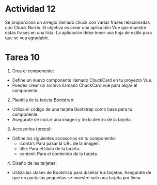 # Actividad 12

Se proporciona un arreglo llamado chuck con varias frases relacionadas con Chuck Norris.
El objetivo es crear una aplicación Vue que muestre estas frases en una lista.
La aplicación debe tener una hoja de estilo para que se vea agradable.

# Tarea 10

1. Crea el componente:
- Define un nuevo componente llamado ChuckCard en tu proyecto Vue.
- Puedes crear un archivo llamado ChuckCard.vue para alojar el componente.
2. Plantilla de la tarjeta Bootstrap:
- Utiliza el código de una tarjeta Bootstrap como base para tu componente.
- Asegúrate de incluir una imagen y texto dentro de la tarjeta.
3. Accesorios (props):
- Define los siguientes accesorios en tu componente:
    - iconUrl: Para pasar la URL de la imagen.
    - title: Para el título de la tarjeta.
    - content: Para el contenido de la tarjeta.
4. Diseño de las tarjetas:
- Utiliza las clases de Bootstrap para diseñar tus tarjetas.
Asegúrate de que en pantallas pequeñas se muestre solo una tarjeta por línea.